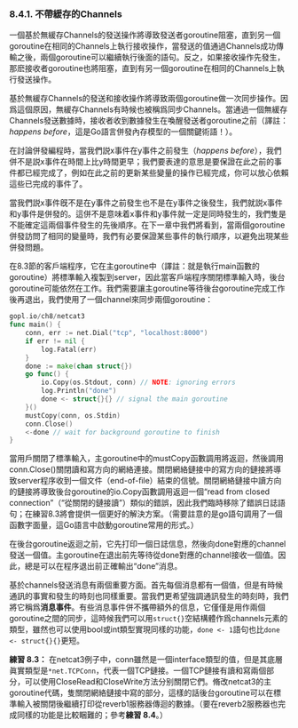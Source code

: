### 8.4.1. 不帶緩存的Channels

一個基於無緩存Channels的發送操作將導致發送者goroutine阻塞，直到另一個goroutine在相同的Channels上執行接收操作，當發送的值通過Channels成功傳輸之後，兩個goroutine可以繼續執行後面的語句。反之，如果接收操作先發生，那麽接收者goroutine也將阻塞，直到有另一個goroutine在相同的Channels上執行發送操作。

基於無緩存Channels的發送和接收操作將導致兩個goroutine做一次同步操作。因爲這個原因，無緩存Channels有時候也被稱爲同步Channels。當通過一個無緩存Channels發送數據時，接收者收到數據發生在喚醒發送者goroutine之前（譯註：*happens before*，這是Go語言併發內存模型的一個關鍵術語！）。

在討論併發編程時，當我們説x事件在y事件之前發生（*happens before*），我們併不是説x事件在時間上比y時間更早；我們要表達的意思是要保證在此之前的事件都已經完成了，例如在此之前的更新某些變量的操作已經完成，你可以放心依賴這些已完成的事件了。

當我們説x事件旣不是在y事件之前發生也不是在y事件之後發生，我們就説x事件和y事件是併發的。這併不是意味着x事件和y事件就一定是同時發生的，我們隻是不能確定這兩個事件發生的先後順序。在下一章中我們將看到，當兩個goroutine併發訪問了相同的變量時，我們有必要保證某些事件的執行順序，以避免出現某些併發問題。

在8.3節的客戶端程序，它在主goroutine中（譯註：就是執行main函數的goroutine）將標準輸入複製到server，因此當客戶端程序關閉標準輸入時，後台goroutine可能依然在工作。我們需要讓主goroutine等待後台goroutine完成工作後再退出，我們使用了一個channel來同步兩個goroutine：

```Go
gopl.io/ch8/netcat3
func main() {
	conn, err := net.Dial("tcp", "localhost:8000")
	if err != nil {
		log.Fatal(err)
	}
	done := make(chan struct{})
	go func() {
		io.Copy(os.Stdout, conn) // NOTE: ignoring errors
		log.Println("done")
		done <- struct{}{} // signal the main goroutine
	}()
	mustCopy(conn, os.Stdin)
	conn.Close()
	<-done // wait for background goroutine to finish
}
```

當用戶關閉了標準輸入，主goroutine中的mustCopy函數調用將返迴，然後調用conn.Close()關閉讀和寫方向的網絡連接。關閉網絡鏈接中的寫方向的鏈接將導致server程序收到一個文件（end-of-ﬁle）結束的信號。關閉網絡鏈接中讀方向的鏈接將導致後台goroutine的io.Copy函數調用返迴一個“read from closed connection”（“從關閉的鏈接讀”）類似的錯誤，因此我們臨時移除了錯誤日誌語句；在練習8.3將會提供一個更好的解決方案。（需要註意的是go語句調用了一個函數字面量，這Go語言中啟動goroutine常用的形式。）

在後台goroutine返迴之前，它先打印一個日誌信息，然後向done對應的channel發送一個值。主goroutine在退出前先等待從done對應的channel接收一個值。因此，總是可以在程序退出前正確輸出“done”消息。

基於channels發送消息有兩個重要方面。首先每個消息都有一個值，但是有時候通訊的事實和發生的時刻也同樣重要。當我們更希望強調通訊發生的時刻時，我們將它稱爲**消息事件**。有些消息事件併不攜帶額外的信息，它僅僅是用作兩個goroutine之間的同步，這時候我們可以用`struct{}`空結構體作爲channels元素的類型，雖然也可以使用bool或int類型實現同樣的功能，`done <- 1`語句也比`done <- struct{}{}`更短。

**練習 8.3：** 在netcat3例子中，conn雖然是一個interface類型的值，但是其底層眞實類型是`*net.TCPConn`，代表一個TCP鏈接。一個TCP鏈接有讀和寫兩個部分，可以使用CloseRead和CloseWrite方法分别關閉它們。脩改netcat3的主goroutine代碼，隻關閉網絡鏈接中寫的部分，這樣的話後台goroutine可以在標準輸入被關閉後繼續打印從reverb1服務器傳迴的數據。（要在reverb2服務器也完成同樣的功能是比較睏難的；參考**練習 8.4**。）

